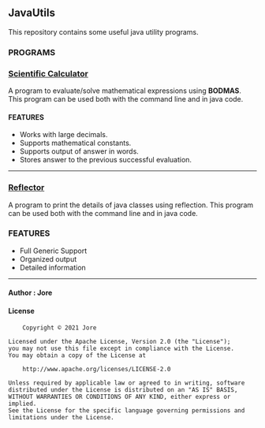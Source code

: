 JavaUtils
---------

This repository contains some useful java utility programs.

### PROGRAMS

### [Scientific Calculator](https://jorexdeveloper.github.io/JavaUtils/ScientificCalculator/)

A program to evaluate/solve mathematical expressions using **BODMAS**. This program can be used both with the command line and in java code.

#### FEATURES

* Works with large decimals.
* Supports mathematical constants.
* Supports output of answer in words.
* Stores answer to the previous successful evaluation.

---

### [Reflector](https://jorexdeveloper.github.io/JavaUtils/Reflector/)

A program to print the details of java classes using reflection. This program can be used both with the command line and in java code.

### FEATURES

* Full Generic Support
* Organized output
* Detailed information

---

#### Author : Jore

#### License
```
    Copyright © 2021 Jore

Licensed under the Apache License, Version 2.0 (the "License");
you may not use this file except in compliance with the License.
You may obtain a copy of the License at

    http://www.apache.org/licenses/LICENSE-2.0

Unless required by applicable law or agreed to in writing, software
distributed under the License is distributed on an "AS IS" BASIS,
WITHOUT WARRANTIES OR CONDITIONS OF ANY KIND, either express or implied.
See the License for the specific language governing permissions and
limitations under the License.
```
